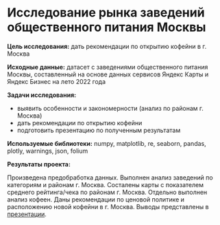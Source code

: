 # **Исследование рынка заведений общественного питания Москвы**

**Цель исследования:**
дать рекомендации по открытию кофейни в г. Москва

**Исходные данные:**
датасет с заведениями общественного питания Москвы, составленный на основе данных сервисов Яндекс Карты и Яндекс Бизнес на лето 2022 года 

**Задачи исследования:**
- выявить особенности и закономерности (анализ по районам г. Москва)
- дать рекомендации по открытию кофейни
- подготовить презентацию по полученным результатам

**Используемые библиотеки:**
numpy, matplotlib, re, seaborn, pandas, plotly, warnings, json, folium

**Результаты проекта:**

Произведена предобработка данных. Выполнен анализ заведений по категориям и районам г. Москва. Состалены карты с показателем среднего рейтинга/чека по районам г. Москва. Отдельно выполнен анализ кофеен. Даны рекомендации по ценовой политике и расположению новой кофейни в г. Москва. Выводы представлены в [презентации](https://disk.yandex.ru/i/i1ggRVsE-0xGFg).


